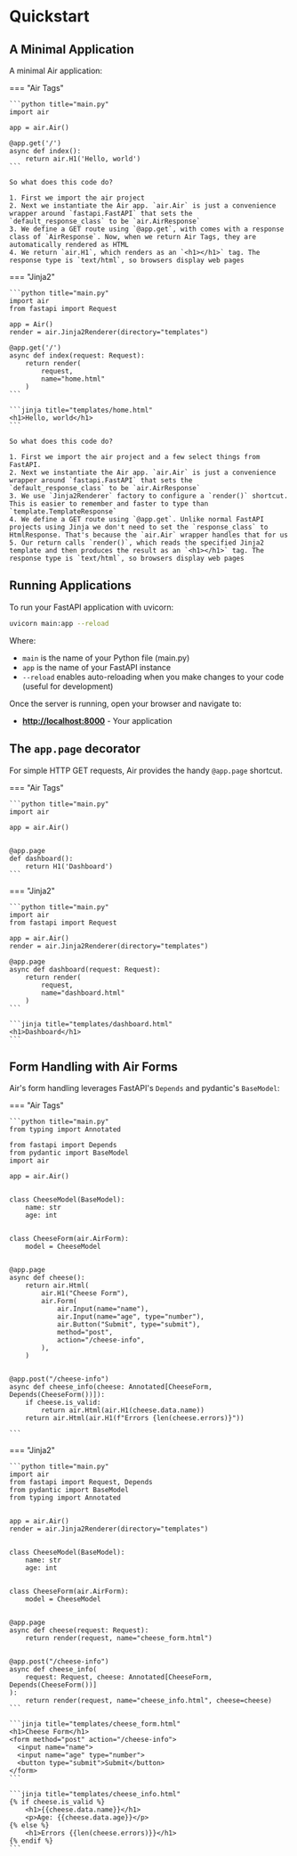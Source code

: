 # Quickstart

## A Minimal Application

A minimal Air application:

=== "Air Tags"

    ```python title="main.py"
    import air

    app = air.Air()

    @app.get('/')
    async def index():
        return air.H1('Hello, world')
    ```

    So what does this code do?

    1. First we import the air project
    2. Next we instantiate the Air app. `air.Air` is just a convenience wrapper around `fastapi.FastAPI` that sets the `default_response_class` to be `air.AirResponse`
    3. We define a GET route using `@app.get`, with comes with a response class of `AirResponse`. Now, when we return Air Tags, they are automatically rendered as HTML
    4. We return `air.H1`, which renders as an `<h1></h1>` tag. The response type is `text/html`, so browsers display web pages

=== "Jinja2"


    ```python title="main.py"
    import air    
    from fastapi import Request

    app = Air()
    render = air.Jinja2Renderer(directory="templates")

    @app.get('/')
    async def index(request: Request):
        return render(
            request,
            name="home.html"
        )       
    ```

    ```jinja title="templates/home.html"
    <h1>Hello, world</h1>
    ```

    So what does this code do?

    1. First we import the air project and a few select things from FastAPI.
    2. Next we instantiate the Air app. `air.Air` is just a convenience wrapper around `fastapi.FastAPI` that sets the `default_response_class` to be `air.AirResponse`
    3. We use `Jinja2Renderer` factory to configure a `render()` shortcut. This is easier to remember and faster to type than `template.TemplateResponse`
    4. We define a GET route using `@app.get`. Unlike normal FastAPI projects using Jinja we don't need to set the `response_class` to HtmlResponse. That's because the `air.Air` wrapper handles that for us
    5. Our return calls `render()`, which reads the specified Jinja2 template and then produces the result as an `<h1></h1>` tag. The response type is `text/html`, so browsers display web pages

## Running Applications

To run your FastAPI application with uvicorn:

```bash
uvicorn main:app --reload
```

Where:

- `main` is the name of your Python file (main.py)
- `app` is the name of your FastAPI instance
- `--reload` enables auto-reloading when you make changes to your code (useful for development)

Once the server is running, open your browser and navigate to:

- **[http://localhost:8000](http://localhost:8000)** - Your application

## The `app.page` decorator

For simple HTTP GET requests, Air provides the handy `@app.page` shortcut. 


=== "Air Tags"

    ```python title="main.py"
    import air

    app = air.Air()


    @app.page
    def dashboard():
        return H1('Dashboard')
    ```


=== "Jinja2"


    ```python title="main.py"
    import air    
    from fastapi import Request

    app = air.Air()
    render = air.Jinja2Renderer(directory="templates")

    @app.page
    async def dashboard(request: Request):
        return render(
            request,
            name="dashboard.html"
        )     
    ```

    ```jinja title="templates/dashboard.html"
    <h1>Dashboard</h1>
    ```

## Form Handling with Air Forms

Air's form handling  leverages FastAPI's `Depends` and pydantic's `BaseModel`:

=== "Air Tags"

    ```python title="main.py"
    from typing import Annotated

    from fastapi import Depends
    from pydantic import BaseModel
    import air    

    app = air.Air()


    class CheeseModel(BaseModel):
        name: str
        age: int


    class CheeseForm(air.AirForm):
        model = CheeseModel


    @app.page
    async def cheese():
        return air.Html(
            air.H1("Cheese Form"),
            air.Form(
                air.Input(name="name"),
                air.Input(name="age", type="number"),
                air.Button("Submit", type="submit"),
                method="post",
                action="/cheese-info",
            ),
        )


    @app.post("/cheese-info")
    async def cheese_info(cheese: Annotated[CheeseForm, Depends(CheeseForm())]):
        if cheese.is_valid:
            return air.Html(air.H1(cheese.data.name))
        return air.Html(air.H1(f"Errors {len(cheese.errors)}"))

    ```


=== "Jinja2"


    ```python title="main.py"
    import air
    from fastapi import Request, Depends
    from pydantic import BaseModel
    from typing import Annotated


    app = air.Air()
    render = air.Jinja2Renderer(directory="templates")


    class CheeseModel(BaseModel):
        name: str
        age: int


    class CheeseForm(air.AirForm):
        model = CheeseModel


    @app.page
    async def cheese(request: Request):
        return render(request, name="cheese_form.html")


    @app.post("/cheese-info")
    async def cheese_info(
        request: Request, cheese: Annotated[CheeseForm, Depends(CheeseForm())]
    ):
        return render(request, name="cheese_info.html", cheese=cheese)
    ```

    ```jinja title="templates/cheese_form.html"
    <h1>Cheese Form</h1>
    <form method="post" action="/cheese-info">
      <input name="name">
      <input name="age" type="number">
      <button type="submit">Submit</button>
    </form>
    ```

    ```jinja title="templates/cheese_info.html"
    {% if cheese.is_valid %}
        <h1>{{cheese.data.name}}</h1>
        <p>Age: {{cheese.data.age}}</p>
    {% else %}
        <h1>Errors {{len(cheese.errors)}}</h1>
    {% endif %}
    ```    